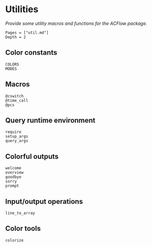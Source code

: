 # Utilities

*Provide some utility macros and functions for the ACFlow package.*

```@contents
Pages = ["util.md"]
Depth = 2
```

## Color constants

```@docs
COLORS
MODES
```

## Macros

```@docs
@cswitch
@time_call
@pcs
```

## Query runtime environment

```@docs
require
setup_args
query_args
```

## Colorful outputs

```@docs
welcome
overview
goodbye
sorry
prompt
```

## Input/output operations

```@docs
line_to_array
```

## Color tools

```@docs
colorize
```
